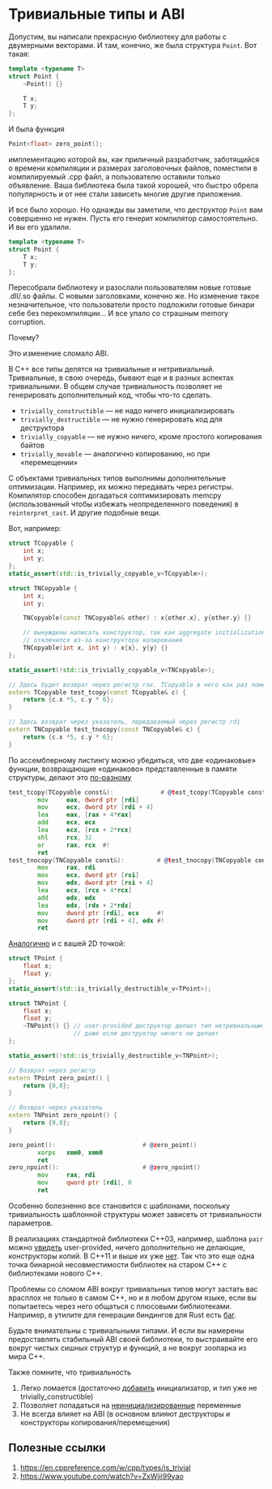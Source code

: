 # Тривиальные типы и ABI

Допустим, вы написали прекрасную библиотеку для работы с двумерными векторами. 
И там, конечно, же была структура `Point`. Вот такая:

```C++
template <typename T>
struct Point {
    ~Point() {}

    T x;
    T y;
};
```

И была функция

```C++
Point<float> zero_point();
```

имплементацию которой вы, как приличный разработчик, заботящийся о времени компиляции и размерах заголовочных файлов, поместили в компилируемый .cpp файл, а пользователю оставили только объявление.
Ваша библиотека была такой хорошей, что быстро обрела популярность и от нее стали зависеть многие другие приложения.

И все было хорошо. Но однажды вы заметили, что деструктор `Point` вам совершенно не нужен. Пусть его генерит компилятор самостоятельно. И вы его удалили.

```C++
template <typename T>
struct Point {
    T x;
    T y;
};
```

Пересобрали библиотеку и разослали пользователям новые готовые .dll/.so файлы. С новыми заголовками, конечно же.
Но изменение такое незначительное, что пользователи просто подложили готовые бинари себе без перекомпиляции... И все упало со страшным memory corruption.

Почему?

Это изменение сломало ABI.

В С++ все типы делятся на тривиальные и нетривиальный. Тривиальные, в свою очередь, бывают еще и в разных аспектах тривиальными. В общем случае тривиальность позволяет не генерировать дополнительный код, чтобы что-то сделать.

- `trivially_constructible` — не надо ничего инициализировать
- `trivially_destructible` — не нужно генерировать код для деструктора
- `trivially_copyable` — не нужно ничего, кроме простого копирования байтов
- `trivially_movable` — аналогично копированию, но при «перемещении»

С объектами тривиальных типов выполнимы дополнительные оптимизации. Например, их можно передавать через регистры. Компилятор способен догадаться соптимизировать memcpy (использованный чтобы избежать неопределенного поведения) в `reinterpret_cast`. И другие подобные вещи. 

Вот, например:

```C++
struct TCopyable {
    int x;
    int y;
};
static_assert(std::is_trivially_copyable_v<TCopyable>);

struct TNCopyable {
    int x;
    int y;

    TNCopyable(const TNCopyable& other) : x{other.x}, y{other.y} {}

    // вынуждены написать конструктор, так как aggregate initialization
    // отключился из-за конструктора копирования
    TNCopyable(int x, int y) : x{x}, y{y} {}
};

static_assert(!std::is_trivially_copyable_v<TNCopyable>);

// Здесь будет возврат через регистр rax. TCopyable в него как раз помещается
extern TCopyable test_tcopy(const TCopyable& c) {
    return {c.x *5, c.y * 6};
} 

// Здесь возврат через указатель, передаваемый через регистр rdi
extern TNCopyable test_tnocopy(const TNCopyable& c) {
    return {c.x *5, c.y * 6};
} 
```

По ассемблерному листингу можно убедиться, что две «одинаковые» функции, возвращающие «одинаково» представленные в памяти структуры, делают это [по-разному](https://godbolt.org/z/Mz8srfdsc)

```asm
test_tcopy(TCopyable const&):             # @test_tcopy(TCopyable const&)
        mov     eax, dword ptr [rdi]
        mov     ecx, dword ptr [rdi + 4]
        lea     eax, [rax + 4*rax]
        add     ecx, ecx
        lea     ecx, [rcx + 2*rcx]
        shl     rcx, 32
        or      rax, rcx  #!
        ret
test_tnocopy(TNCopyable const&):         # @test_tnocopy(TNCopyable const&)
        mov     rax, rdi
        mov     ecx, dword ptr [rsi]
        mov     edx, dword ptr [rsi + 4]
        lea     ecx, [rcx + 4*rcx]
        add     edx, edx
        lea     edx, [rdx + 2*rdx]
        mov     dword ptr [rdi], ecx     #!
        mov     dword ptr [rdi + 4], edx #!
        ret
```

[Аналогично](https://godbolt.org/z/KK1o5E168) и с вашей 2D точкой:

```C++
struct TPoint {
    float x;
    float y;
};
static_assert(std::is_trivially_destructible_v<TPoint>);

struct TNPoint {
    float x;
    float y;
    ~TNPoint() {} // user-provided деструктор делает тип нетривиальным
                  // даже если деструктор ничего не делает
};

static_assert(!std::is_trivially_destructible_v<TNPoint>);

// Возврат через регистр
extern TPoint zero_point() {
    return {0,0};
} 

// Возврат через указатель
extern TNPoint zero_npoint() {
    return {0,0};
} 
```

```asm
zero_point():                        # @zero_point()
        xorps   xmm0, xmm0
        ret
zero_npoint():                       # @zero_npoint()
        mov     rax, rdi
        mov     qword ptr [rdi], 0
        ret
```

Особенно болезненно все становится с шаблонами, поскольку тривиальность шаблонной структуры может зависеть от тривиальности параметров.

В реализациях стандартной библиотеки C++03, например, шаблона `pair` можно [увидеть](https://github.com/gcc-mirror/gcc/blob/master/libstdc%2B%2B-v3/include/bits/stl_pair.h#L624) user-provided, ничего дополнительно не делающие, конструкторы копий. В C++11 и выше их уже [нет](https://github.com/gcc-mirror/gcc/blob/master/libstdc%2B%2B-v3/include/bits/stl_pair.h#L210). Так что это еще одна точка бинарной несовместимости библиотек на старом C++ с библиотеками нового C++. 

Проблемы со сломом ABI вокруг тривиальных типов могут застать вас врасплох не только в самом C++, но и в любом другом языке, если вы попытаетесь через него общаться с плюсовыми библиотеками. Например, в утилите для генерации биндингов для Rust есть [баг](https://github.com/rust-lang/rust-bindgen/issues/778).

Будьте внимательны с тривиальными типами. И если вы намерены предоставлять стабильный ABI своей библиотеки, то выстраивайте его вокруг чистых сишных структур и функций, а не вокруг зоопарка из мира C++.

Также помните, что тривиальность
1. Легко ломается (достаточно [добавить](https://godbolt.org/z/b8T7T3Tbj) инициализатор, и тип уже не trivially_constructible)
2. Позволяет попадаться на [неинициализированные](https://godbolt.org/z/fW7sE9v37) переменные
3. Не всегда влияет на ABI (в основном влияют деструкторы и конструкторы копирования/перемещения)

## Полезные ссылки
1. https://en.cppreference.com/w/cpp/types/is_trivial
2. https://www.youtube.com/watch?v=ZxWjii99yao
